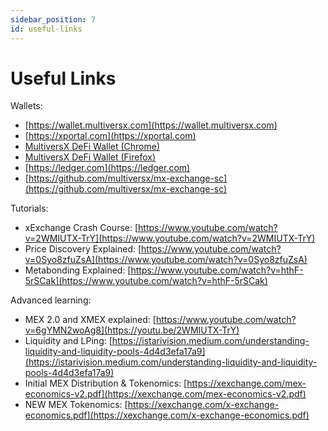 ```yaml
---
sidebar_position: 7
id: useful-links
---
```


# Useful Links

Wallets:

- [https://wallet.multiversx.com](https://wallet.multiversx.com)
- [https://xportal.com](https://xportal.com)
- [MultiversX DeFi Wallet (Chrome)](https://chrome.google.com/webstore/detail/multiversx-defi-wallet/dngmlblcodfobpdpecaadgfbcggfjfnm)
- [MultiversX DeFi Wallet (Firefox)](https://addons.mozilla.org/firefox/addon/multiversx-defi-wallet/)
- [https://ledger.com](https://ledger.com)
- [https://github.com/multiversx/mx-exchange-sc](https://github.com/multiversx/mx-exchange-sc)

Tutorials:

- xExchange Crash Course: [https://www.youtube.com/watch?v=2WMIUTX-TrY](https://www.youtube.com/watch?v=2WMIUTX-TrY)
- Price Discovery Explained: [https://www.youtube.com/watch?v=0Syo8zfuZsA](https://www.youtube.com/watch?v=0Syo8zfuZsA)
- Metabonding Explained: [https://www.youtube.com/watch?v=hthF-5rSCak](https://www.youtube.com/watch?v=hthF-5rSCak)

Advanced learning:

- MEX 2.0 and XMEX explained: [https://www.youtube.com/watch?v=6gYMN2woAg8](https://youtu.be/2WMIUTX-TrY)
- Liquidity and LPing: [https://istarivision.medium.com/understanding-liquidity-and-liquidity-pools-4d4d3efa17a9](https://istarivision.medium.com/understanding-liquidity-and-liquidity-pools-4d4d3efa17a9)
- Initial MEX Distribution & Tokenomics: [https://xexchange.com/mex-economics-v2.pdf](https://xexchange.com/mex-economics-v2.pdf)
- NEW MEX Tokenomics: [https://xexchange.com/x-exchange-economics.pdf](https://xexchange.com/x-exchange-economics.pdf)
